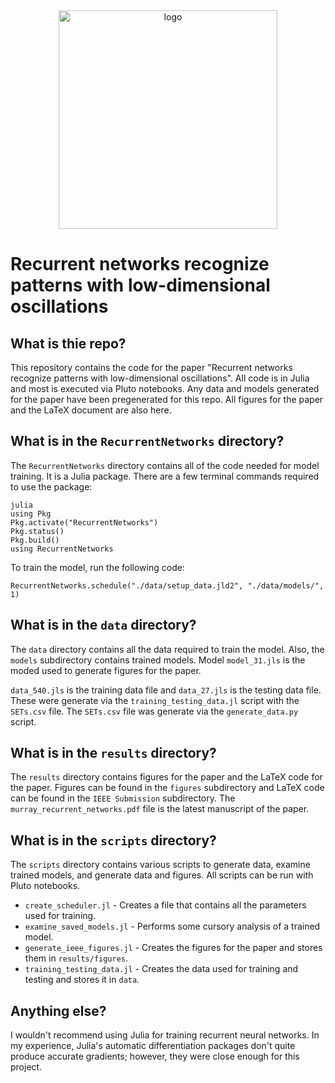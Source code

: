 <div align="center">
<img src="https://raw.githubusercontent.com/ktmurray1999/neural-rules/main/results/figures/FSA_logo.png" alt="logo" width="350"></img>
</div>

# Recurrent networks recognize patterns with low-dimensional oscillations

## What is thie repo?

This repository contains the code for the paper "Recurrent networks recognize patterns with low-dimensional oscillations". All code is in Julia and most is executed via Pluto notebooks. Any data and models generated for the paper have been pregenerated for this repo. All figures for the paper and the LaTeX document are also here.

## What is in the `RecurrentNetworks` directory?

The `RecurrentNetworks` directory contains all of the code needed for model training. It is a Julia package. There are a few terminal commands required to use the package:

```
julia
using Pkg
Pkg.activate("RecurrentNetworks")
Pkg.status()
Pkg.build()
using RecurrentNetworks
```

To train the model, run the following code:

```
RecurrentNetworks.schedule("./data/setup_data.jld2", "./data/models/", 1)
```

## What is in the `data` directory?

The `data` directory contains all the data required to train the model. Also, the `models` subdirectory contains trained models. Model `model_31.jls` is the moded used to generate figures for the paper. 

`data_540.jls` is the training data file and `data_27.jls` is the testing data file. These were generate via the `training_testing_data.jl` script with the `SETs.csv` file. The `SETs.csv` file was generate via the `generate_data.py` script.

## What is in the `results` directory?

The `results` directory contains figures for the paper and the LaTeX code for the paper. Figures can be found in the `figures` subdirectory and LaTeX code can be found in the `IEEE Submission` subdirectory. The `murray_recurrent_networks.pdf` file is the latest manuscript of the paper.

## What is in the `scripts` directory?

The `scripts` directory contains various scripts to generate data, examine trained models, and generate data and figures. All scripts can be run with Pluto notebooks.

+ `create_scheduler.jl` - Creates a file that contains all the parameters used for training.
+ `examine_saved_models.jl` - Performs some cursory analysis of a trained model.
+ `generate_ieee_figures.jl` - Creates the figures for the paper and stores them in `results/figures`.
+ `training_testing_data.jl` - Creates the data used for training and testing and stores it in `data`.

## Anything else?

I wouldn't recommend using Julia for training recurrent neural networks. In my experience, Julia's automatic differentiation packages don't quite produce accurate gradients; however, they were close enough for this project.